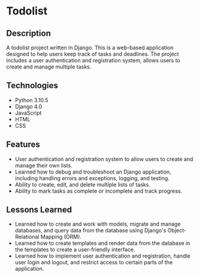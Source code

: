 # Todolist
## Description
A todolist project written in Django. This is a web-based application designed to help users keep track of tasks and deadlines. The project includes a user authentication and registration system, allows users to create and manage multiple tasks.
## Technologies
- Python 3.10.5
- Django 4.0
- JavaScript
- HTML
- CSS
## Features
- User authentication and registration system to allow users to create and manage their own lists.
- Learned how to debug and troubleshoot an Django application, including handling errors and exceptions, logging, and testing.
- Ability to create, edit, and delete multiple lists of tasks.
- Ability to mark tasks as complete or incomplete and track progress.
## Lessons Learned
- Learned how to create and work with models, migrate and manage databases, and query data from the database using Django's Object-Relational Mapping (ORM).
- Learned how to create templates and render data from the database in the templates to create a user-friendly interface.
- Learned how to implement user authentication and registration, handle user login and logout, and restrict access to certain parts of the application.

